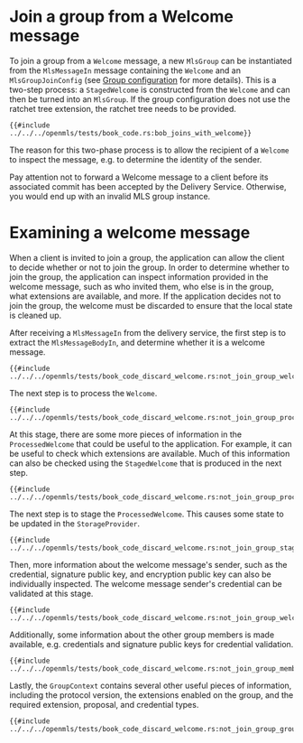 # Join a group from a Welcome message

To join a group from a `Welcome` message, a new `MlsGroup` can be instantiated from
the `MlsMessageIn` message containing the `Welcome` and an `MlsGroupJoinConfig`
(see [Group configuration](./group_config.md) for more details).  This is a
two-step process: a `StagedWelcome` is constructed from the `Welcome`
and can then be turned into an `MlsGroup`.  If the group configuration does not
use the ratchet tree extension, the ratchet tree needs to be provided.

```rust,no_run,noplayground
{{#include ../../../openmls/tests/book_code.rs:bob_joins_with_welcome}}
```

The reason for this two-phase process is to allow the recipient of a `Welcome`
to inspect the message, e.g. to determine the identity of the sender.

Pay attention not to forward a Welcome message to a client before its associated
commit has been accepted by the Delivery Service.  Otherwise, you would end up
with an invalid MLS group instance.

# Examining a welcome message

When a client is invited to join a group, the application can allow the client to decide whether or not to join the group. In order to determine whether to join the group, the application can inspect information provided in the welcome message, such as who invited them, who else is in the group, what extensions are available, and more. If the application decides not to join the group, the welcome must be discarded to ensure that the local state is cleaned up.

After receiving a `MlsMessageIn` from the delivery service, the first step is to extract the `MlsMessageBodyIn`, and determine whether it is a welcome message.
```rust,no_run,noplayground
{{#include ../../../openmls/tests/book_code_discard_welcome.rs:not_join_group_welcome}}
```

The next step is to process the `Welcome`.
```rust,no_run,noplayground
{{#include ../../../openmls/tests/book_code_discard_welcome.rs:not_join_group_processed_welcome}}
```

At this stage, there are some more pieces of information in the `ProcessedWelcome` that could be useful to the application. For example, it can be useful to check which extensions are available. Much of this information can also be checked using the `StagedWelcome` that is produced in the next step.
```rust,no_run,noplayground
{{#include ../../../openmls/tests/book_code_discard_welcome.rs:not_join_group_processed_welcome_inspect}}
```

The next step is to stage the `ProcessedWelcome`. This causes some state to be updated in the `StorageProvider`. 
```rust,no_run,noplayground
{{#include ../../../openmls/tests/book_code_discard_welcome.rs:not_join_group_staged_welcome}}
```

Then, more information about the welcome message's sender, such as the credential, signature public key, and encryption public key can also be individually inspected. The welcome message sender's credential can be validated at this stage.
```rust,no_run,noplayground
{{#include ../../../openmls/tests/book_code_discard_welcome.rs:not_join_group_welcome_sender}}
```
Additionally, some information about the other group members is made available, e.g. credentials and signature public keys for credential validation.
```rust,no_run,noplayground
{{#include ../../../openmls/tests/book_code_discard_welcome.rs:not_join_group_members}}
```

Lastly, the `GroupContext` contains several other useful pieces of information, including the protocol version, the extensions enabled on the group, and the required extension, proposal, and credential types. 
```rust,no_run,noplayground
{{#include ../../../openmls/tests/book_code_discard_welcome.rs:not_join_group_group_context}}
```
